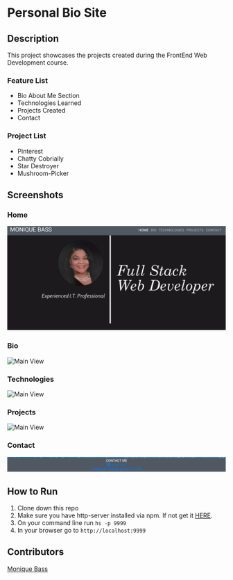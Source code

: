 # Personal Bio Site

## Description
This project showcases the projects created during the FrontEnd Web Development course.
### Feature List
- Bio About Me Section
- Technologies Learned
- Projects Created
- Contact

### Project List
- Pinterest
- Chatty Cobrially
- Star Destroyer
- Mushroom-Picker
 

## Screenshots
### Home
![Main View](./screenshots/Home.PNG)
### Bio
![Main View](./screenshots/Bio.PNG)
### Technologies
![Main View](./screenshots/Technologies.PNG)
### Projects
![Main View](./screenshots/Projects.PNG)
### Contact
![Main View](./screenshots/Contact.PNG)
 ## How to Run
1. Clone down this repo
1. Make sure you have http-server installed via npm. If not get it [HERE](https://www.npmjs.com/package/http-server).
1. On your command line run `hs -p 9999`
1. In your browser go to `http://localhost:9999`

## Contributors
[Monique Bass](https://github.com/Nikababy01)